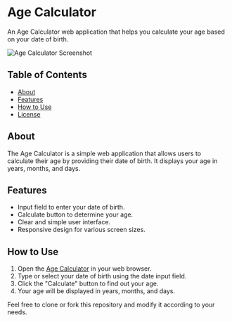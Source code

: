 # Age Calculator

An Age Calculator web application that helps you calculate your age based on your date of birth.

![Age Calculator Screenshot](screenshot.png)

## Table of Contents

- [About](#about)
- [Features](#features)
- [How to Use](#how-to-use)
- [License](#license)

## About

The Age Calculator is a simple web application that allows users to calculate their age by providing their date of birth. It displays your age in years, months, and days.

## Features

- Input field to enter your date of birth.
- Calculate button to determine your age.
- Clear and simple user interface.
- Responsive design for various screen sizes.

## How to Use

1. Open the [Age Calculator](https://yourprojecturl.com) in your web browser.
2. Type or select your date of birth using the date input field.
3. Click the "Calculate" button to find out your age.
4. Your age will be displayed in years, months, and days.

Feel free to clone or fork this repository and modify it according to your needs.


